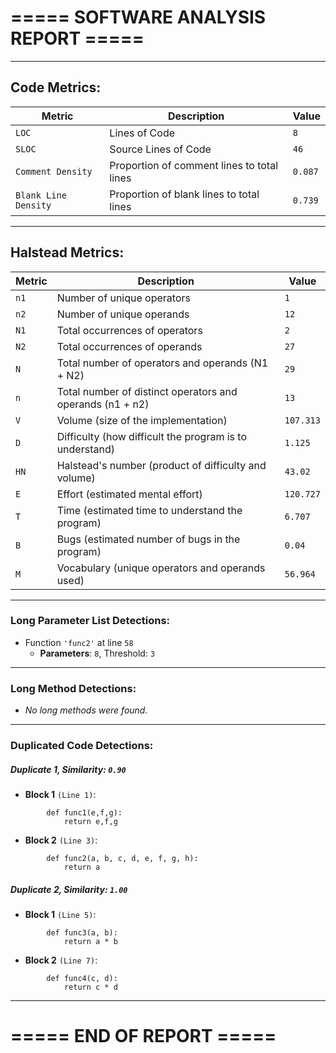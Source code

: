 # ===== SOFTWARE ANALYSIS REPORT =====

---
## Code Metrics:

| Metric | Description | Value |
|--------|-------------|-------|
| `LOC` | Lines of Code | `8` |
| `SLOC` | Source Lines of Code | `46` |
| `Comment Density` | Proportion of comment lines to total lines | `0.087` |
| `Blank Line Density` | Proportion of blank lines to total lines | `0.739` |

---
## Halstead Metrics:

| Metric | Description | Value |
|--------|-------------|-------|
| `n1` | Number of unique operators | `1` |
| `n2` | Number of unique operands | `12` |
| `N1` | Total occurrences of operators | `2` |
| `N2` | Total occurrences of operands | `27` |
| `N` | Total number of operators and operands (N1 + N2) | `29` |
| `n` | Total number of distinct operators and operands (n1 + n2) | `13` |
| `V` | Volume (size of the implementation) | `107.313` |
| `D` | Difficulty (how difficult the program is to understand) | `1.125` |
| `HN` | Halstead's number (product of difficulty and volume) | `43.02` |
| `E` | Effort (estimated mental effort) | `120.727` |
| `T` | Time (estimated time to understand the program) | `6.707` |
| `B` | Bugs (estimated number of bugs in the program) | `0.04` |
| `M` | Vocabulary (unique operators and operands used) | `56.964` |


---
### Long Parameter List Detections:

  - Function `'func2'` at line `58`
    * **Parameters**: `8`, Threshold: `3`

---
### Long Method Detections:

  - *No long methods were found.*

---
### Duplicated Code Detections:

##### Duplicate 1, **Similarity**: `0.90`
 - **Block 1** `(Line 1)`:
```
        def func1(e,f,g):
            return e,f,g
```
 - **Block 2** `(Line 3)`:
```
        def func2(a, b, c, d, e, f, g, h):
            return a
```

##### Duplicate 2, **Similarity**: `1.00`
 - **Block 1** `(Line 5)`:
```
        def func3(a, b):
            return a * b
```
 - **Block 2** `(Line 7)`:
```
        def func4(c, d):
            return c * d
```

---
# ===== END OF REPORT =====
